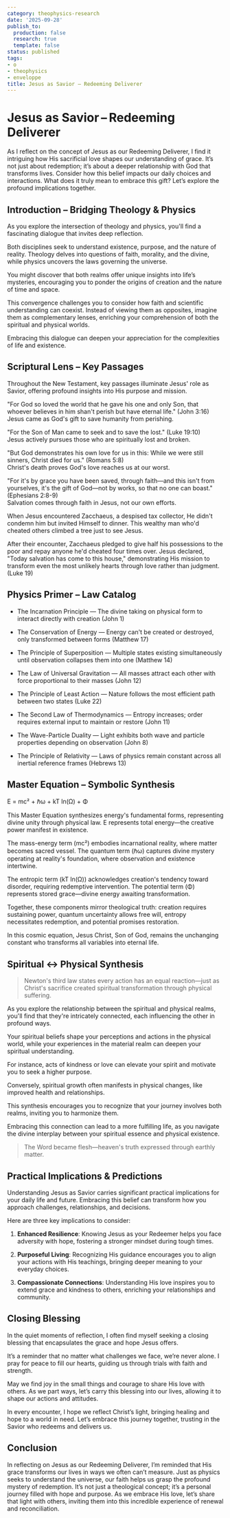 ```yaml
---
category: theophysics-research
date: '2025-09-28'
publish_to:
  production: false
  research: true
  template: false
status: published
tags:
- o
- theophysics
- enveloppe
title: Jesus as Savior – Redeeming Deliverer
---
```

   
# Jesus as Savior – Redeeming Deliverer   
   
As I reflect on the concept of Jesus as our Redeeming Deliverer, I find it intriguing how His sacrificial love shapes our understanding of grace. It’s not just about redemption; it’s about a deeper relationship with God that transforms lives. Consider how this belief impacts our daily choices and interactions. What does it truly mean to embrace this gift? Let’s explore the profound implications together.   
   
## Introduction – Bridging Theology & Physics   
   
As you explore the intersection of theology and physics, you'll find a fascinating dialogue that invites deep reflection.   
   
Both disciplines seek to understand existence, purpose, and the nature of reality. Theology delves into questions of faith, morality, and the divine, while physics uncovers the laws governing the universe.   
   
You might discover that both realms offer unique insights into life’s mysteries, encouraging you to ponder the origins of creation and the nature of time and space.   
   
This convergence challenges you to consider how faith and scientific understanding can coexist. Instead of viewing them as opposites, imagine them as complementary lenses, enriching your comprehension of both the spiritual and physical worlds.   
   
Embracing this dialogue can deepen your appreciation for the complexities of life and existence.   
   
## Scriptural Lens – Key Passages   
   
Throughout the New Testament, key passages illuminate Jesus' role as Savior, offering profound insights into His purpose and mission.   
   
"For God so loved the world that he gave his one and only Son, that whoever believes in him shan't perish but have eternal life." (John 3:16)   
Jesus came as God's gift to save humanity from perishing.   
   
"For the Son of Man came to seek and to save the lost." (Luke 19:10)   
Jesus actively pursues those who are spiritually lost and broken.   
   
"But God demonstrates his own love for us in this: While we were still sinners, Christ died for us." (Romans 5:8)   
Christ's death proves God's love reaches us at our worst.   
   
"For it's by grace you have been saved, through faith—and this isn't from yourselves, it's the gift of God—not by works, so that no one can boast." (Ephesians 2:8-9)   
Salvation comes through faith in Jesus, not our own efforts.   
   
When Jesus encountered Zacchaeus, a despised tax collector, He didn't condemn him but invited Himself to dinner. This wealthy man who'd cheated others climbed a tree just to see Jesus.   
   
After their encounter, Zacchaeus pledged to give half his possessions to the poor and repay anyone he'd cheated four times over. Jesus declared, "Today salvation has come to this house," demonstrating His mission to transform even the most unlikely hearts through love rather than judgment. (Luke 19)   
   
## Physics Primer – Law Catalog   
   
   
- The Incarnation Principle — The divine taking on physical form to interact directly with creation (John 1)   
   
   
- The Conservation of Energy — Energy can't be created or destroyed, only transformed between forms (Matthew 17)   
   
   
- The Principle of Superposition — Multiple states existing simultaneously until observation collapses them into one (Matthew 14)   
   
   
- The Law of Universal Gravitation — All masses attract each other with force proportional to their masses (John 12)   
   
   
- The Principle of Least Action — Nature follows the most efficient path between two states (Luke 22)   
   
   
- The Second Law of Thermodynamics — Entropy increases; order requires external input to maintain or restore (John 11)   
   
   
- The Wave-Particle Duality — Light exhibits both wave and particle properties depending on observation (John 8)   
   
   
- The Principle of Relativity — Laws of physics remain constant across all inertial reference frames (Hebrews 13)   
   
## Master Equation – Symbolic Synthesis   
   
E = mc² + ℏω + kT ln(Ω) + Φ   
   
This Master Equation synthesizes energy's fundamental forms, representing divine unity through physical law. E represents total energy—the creative power manifest in existence.   
   
The mass-energy term (mc²) embodies incarnational reality, where matter becomes sacred vessel. The quantum term (ℏω) captures divine mystery operating at reality's foundation, where observation and existence intertwine.   
   
The entropic term (kT ln(Ω)) acknowledges creation's tendency toward disorder, requiring redemptive intervention. The potential term (Φ) represents stored grace—divine energy awaiting transformation.   
   
Together, these components mirror theological truth: creation requires sustaining power, quantum uncertainty allows free will, entropy necessitates redemption, and potential promises restoration.   
   
In this cosmic equation, Jesus Christ, Son of God, remains the unchanging constant who transforms all variables into eternal life.   
   
## Spiritual ↔ Physical Synthesis   
   
> Newton's third law states every action has an equal reaction—just as Christ's sacrifice created spiritual transformation through physical suffering.   
   
As you explore the relationship between the spiritual and physical realms, you'll find that they're intricately connected, each influencing the other in profound ways.   
   
Your spiritual beliefs shape your perceptions and actions in the physical world, while your experiences in the material realm can deepen your spiritual understanding.   
   
For instance, acts of kindness or love can elevate your spirit and motivate you to seek a higher purpose.   
   
Conversely, spiritual growth often manifests in physical changes, like improved health and relationships.   
   
This synthesis encourages you to recognize that your journey involves both realms, inviting you to harmonize them.   
   
Embracing this connection can lead to a more fulfilling life, as you navigate the divine interplay between your spiritual essence and physical existence.   
   
> The Word became flesh—heaven's truth expressed through earthly matter.   
   
## Practical Implications & Predictions   
   
Understanding Jesus as Savior carries significant practical implications for your daily life and future. Embracing this belief can transform how you approach challenges, relationships, and decisions.   
   
Here are three key implications to consider:   
   
1. **Enhanced Resilience**: Knowing Jesus as your Redeemer helps you face adversity with hope, fostering a stronger mindset during tough times.   
   
2. **Purposeful Living**: Recognizing His guidance encourages you to align your actions with His teachings, bringing deeper meaning to your everyday choices.   
   
3. **Compassionate Connections**: Understanding His love inspires you to extend grace and kindness to others, enriching your relationships and community.   
   
## Closing Blessing   
   
In the quiet moments of reflection, I often find myself seeking a closing blessing that encapsulates the grace and hope Jesus offers.   
   
It’s a reminder that no matter what challenges we face, we’re never alone. I pray for peace to fill our hearts, guiding us through trials with faith and strength.   
   
May we find joy in the small things and courage to share His love with others. As we part ways, let’s carry this blessing into our lives, allowing it to shape our actions and attitudes.   
   
In every encounter, I hope we reflect Christ’s light, bringing healing and hope to a world in need. Let’s embrace this journey together, trusting in the Savior who redeems and delivers us.   
   
## Conclusion   
   
In reflecting on Jesus as our Redeeming Deliverer, I’m reminded that His grace transforms our lives in ways we often can’t measure. Just as physics seeks to understand the universe, our faith helps us grasp the profound mystery of redemption. It’s not just a theological concept; it’s a personal journey filled with hope and purpose. As we embrace His love, let’s share that light with others, inviting them into this incredible experience of renewal and reconciliation.